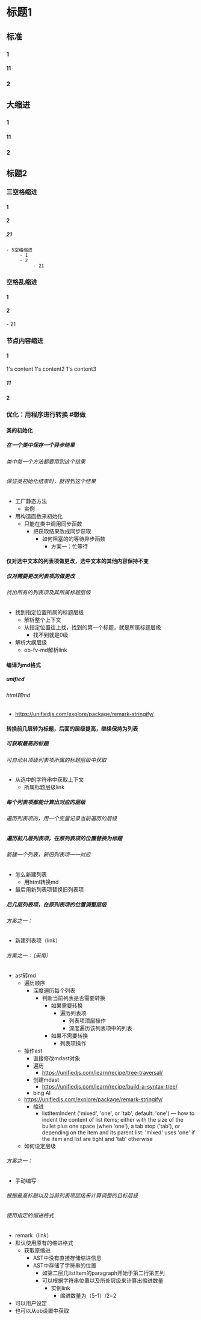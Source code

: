 # 标题1
## 标准
### 1
#### 11
### 2
## 大缩进
### 1
#### 11
### 2

## 标题2
### 三空格缩进
#### 1
#### 2
##### 21

```
- 5空格缩进
     - 1
	 - 2
		  - 21
```
### 空格乱缩进
#### 1
#### 2
\- 21
### 节点内容缩进
#### 1
1's content
1's content2
1's content3
##### 11
#### 2


### 优化：用程序进行转换 #想做
#### 类的初始化
##### 在一个类中保存一个异步结果
###### 类中每一个方法都要用到这个结果
###### 保证类初始化结束时，就得到这个结果
* 工厂静态方法
  * 实例
* 用构造函数来初始化
  * 只能在类中调用同步函数
    * 把获取结果改成同步获取
      * 如何阻塞的的等待异步函数
        * 方案一：忙等待
#### 仅对选中文本的列表项做更改，选中文本的其他内容保持不变
##### 仅对需要更改列表项的做更改
###### 找出所有的列表项及其所属标题层级
* 找到指定位置所属的标题层级
  * 解析整个上下文
  * 从指定位置往上找，找到的第一个标题，就是所属标题层级
    * 找不到就是0级
* 解析大纲层级
  * ob-fv-md解析link
#### 编译为md格式
##### unified
###### html转md
* https://unifiedjs.com/explore/package/remark-stringify/
#### 转换前几层转为标题，后面的层级提高，继续保持为列表
##### 可获取最高的标题
###### 可自动从顶级列表项所属的标题层级中获取
* 从选中的字符串中获取上下文
  * 所属标题层级link
##### 每个列表项都能计算出对应的层级
###### 遍历列表项的，用一个变量记录当前遍历的层级
##### 遍历前几层列表项，在原列表项的位置替换为标题
###### 新建一个列表，新旧列表项一一对应
* 怎么新建列表
  * 用html转换md
* 最后用新列表项替换旧列表项
##### 后几层列表项，在原列表项的位置调整层级
###### 方案之一：
* 新建列表项（link）
###### 方案之一：（采用）
* ast转md
  * 遍历顺序
    * 深度遍历每个列表
      * 判断当前列表是否需要转换
        * 如果需要转换
          * 遍历列表项
            * 列表项顶层操作
            * 深度遍历该列表项中的列表
        * 如果不需要转换
          * 列表项操作
  * 操作ast
    * 直接修改mdast对象
    * 遍历
      * https://unifiedjs.com/learn/recipe/tree-traversal/
    * 创建mdast
      * https://unifiedjs.com/learn/recipe/build-a-syntax-tree/
    * bing AI
  * https://unifiedjs.com/explore/package/remark-stringify/
    * 缩进
      * listItemIndent ('mixed', 'one', or 'tab', default: 'one') — how to indent the content of list items; either with the size of the bullet plus one space (when 'one'), a tab stop ('tab'), or depending on the item and its parent list: 'mixed' uses 'one' if the item and list are tight and 'tab' otherwise
  * 如何设定层级
###### 方案之一：
* 手动编写
###### 根据最高标题以及当前列表项层级来计算调整的目标层级
###### 使用指定的缩进格式
* remark（link）
* 默认使用原有的缩进格式
  * 获取原缩进
    * AST中没有直接存储缩进信息
    * AST中存储了字符串的位置
      * 如第二层几listItem的paragraph开始于第二行第五列
      * 可以根据字符串位置以及所处层级来计算出缩进数量
        * 实例link
          * 缩进数量为（5-1）/2=2
* 可以用户设定
* 也可以从ob设置中获取

